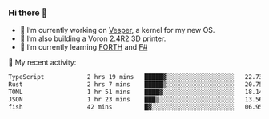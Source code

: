 ### Hi there 👋

<!--
**berkus/berkus** is a ✨ _special_ ✨ repository because its `README.md` (this file) appears on your GitHub profile.

Here are some ideas to get you started:

- 🔭 I’m currently working on ...
- 🌱 I’m currently learning ...
- 👯 I’m looking to collaborate on ...
- 🤔 I’m looking for help with ...
- 💬 Ask me about ...
- 📫 How to reach me: ...
- 😄 Pronouns: ...
- ⚡ Fun fact: ...
-->

- 🔭 I’m currently working on [Vesper](https://github.com/metta-systems/vesper), a kernel for my new OS.
- 🔭 I’m also building a Voron 2.4R2 3D printer.
- 🌱 I’m currently learning [FORTH](http://forth.com/starting-forth/) and [F#](https://fsharpforfunandprofit.com/)

💼 My recent activity:

<!--START_SECTION:waka-->

```txt
TypeScript            2 hrs 19 mins   █████▓░░░░░░░░░░░░░░░░░░░   22.73 %
Rust                  2 hrs 7 mins    █████▒░░░░░░░░░░░░░░░░░░░   20.75 %
TOML                  1 hr 51 mins    ████▓░░░░░░░░░░░░░░░░░░░░   18.14 %
JSON                  1 hr 23 mins    ███▒░░░░░░░░░░░░░░░░░░░░░   13.56 %
fish                  42 mins         █▓░░░░░░░░░░░░░░░░░░░░░░░   06.95 %
```

<!--END_SECTION:waka-->

